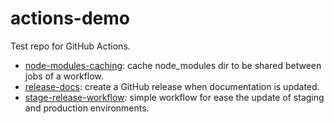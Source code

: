 # actions-demo

Test repo for GitHub Actions.

* [node-modules-caching](node-modules-caching/): cache node_modules dir to be shared between jobs of a workflow.
* [release-docs](release-docs/): create a GitHub release when documentation is updated.
* [stage-release-workflow](stage-release-workflow/): simple workflow for ease the update of staging and production environments.
